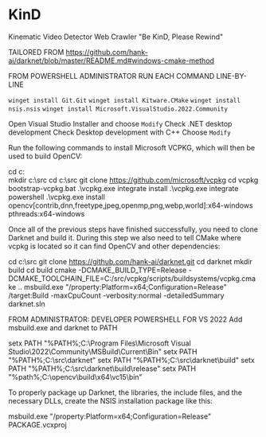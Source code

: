 # KinD
Kinematic Video Detector Web Crawler "Be KinD, Please Rewind"

TAILORED FROM https://github.com/hank-ai/darknet/blob/master/README.md#windows-cmake-method

FROM POWERSHELL ADMINISTRATOR
RUN EACH COMMAND LINE-BY-LINE

`winget install Git.Git`
`winget install Kitware.CMake`
`winget install nsis.nsis`
`winget install Microsoft.VisualStudio.2022.Community`


Open Visual Studio Installer and choose `Modify`
Check .NET desktop development
Check Desktop development with C++
Choose `Modify`


Run the following commands to install Microsoft VCPKG, which will then be used to build OpenCV:

cd c:\
mkdir c:\src
cd c:\src
git clone https://github.com/microsoft/vcpkg
cd vcpkg
bootstrap-vcpkg.bat
.\vcpkg.exe integrate install
.\vcpkg.exe integrate powershell
.\vcpkg.exe install opencv[contrib,dnn,freetype,jpeg,openmp,png,webp,world]:x64-windows pthreads:x64-windows


Once all of the previous steps have finished successfully, you need to clone Darknet and build it. During this step we also need to tell CMake where vcpkg is located so it can find OpenCV and other dependencies:

cd c:\src
git clone https://github.com/hank-ai/darknet.git
cd darknet
mkdir build
cd build
cmake -DCMAKE_BUILD_TYPE=Release -DCMAKE_TOOLCHAIN_FILE=C:/src/vcpkg/scripts/buildsystems/vcpkg.cmake ..
msbuild.exe "/property:Platform=x64;Configuration=Release" /target:Build -maxCpuCount -verbosity:normal -detailedSummary darknet.sln


FROM ADMINISTRATOR: DEVELOPER POWERSHELL FOR VS 2022 Add msbuild.exe and darknet to PATH

setx PATH "%PATH%;C:\Program Files\Microsoft Visual Studio\2022\Community\MSBuild\Current\Bin"
setx PATH "%PATH%;C:\src\darknet\"
setx PATH "%PATH%;C:\src\darknet\build"
setx PATH "%PATH%;C:\src\darknet\build\release"
setx PATH "%path%;C:\opencv\build\x64\vc15\bin"


To properly package up Darknet, the libraries, the include files, and the necessary DLLs, create the NSIS installation package like this: 	

msbuild.exe "/property:Platform=x64;Configuration=Release" PACKAGE.vcxproj
